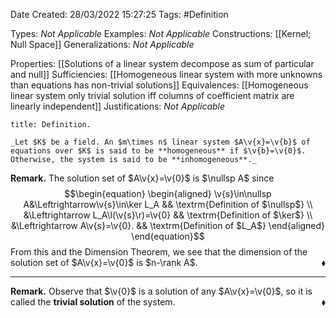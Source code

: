 <div class="topSpace"></div>

Date Created: 28/03/2022 15:27:25
Tags: #Definition

Types: _Not Applicable_
Examples: _Not Applicable_
Constructions: [[Kernel; Null Space]]
Generalizations: _Not Applicable_

Properties: [[Solutions of a linear system decompose as sum of particular and null]]
Sufficiencies: [[Homogeneous linear system with more unknowns than equations has non-trivial solutions]]
Equivalences: [[Homogeneous linear system only trivial solution iff columns of coefficient matrix are linearly independent]]
Justifications: _Not Applicable_

``` ad-Definition
title: Definition.

_Let $K$ be a field. An $m\times n$ linear system $A\v{x}=\v{b}$ of equations over $K$ is said to be **homogeneous** if $\v{b}=\v{0}$. Otherwise, the system is said to be **inhomogeneous**._

```

**Remark.** The solution set of $A\v{x}=\v{0}$ is $\nullsp A$ since
$$\begin{equation}
    \begin{aligned}
        \v{s}\in\nullsp A&\Leftrightarrow\v{s}\in\ker L_A && \textrm{Definition of $\nullsp$}  \\
        &\Leftrightarrow L_A\l(\v{s}\r)=\v{0} && \textrm{Definition of $\ker$} \\
        &\Leftrightarrow A\v{s}=\v{0}. && \textrm{Definition of $L_A$}
    \end{aligned}
\end{equation}$$
From this and the Dimension Theorem, we see that the dimension of the solution set of $A\v{x}=\v{0}$ is $n-\rank A$.<span style="float:right;">$\blacklozenge$</span>

---

**Remark.** Observe that $\v{0}$ is a solution of any $A\v{x}=\v{0}$, so it is called the **trivial solution** of the system.<span style="float:right;">$\blacklozenge$</span>
